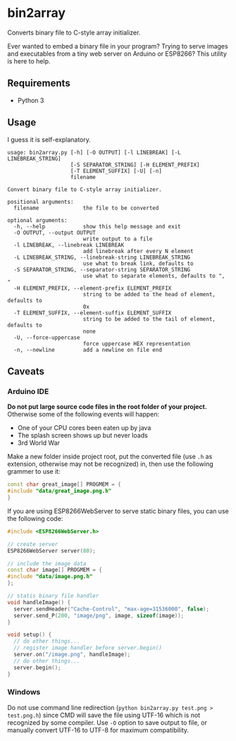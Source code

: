 # bin2array

Converts binary file to C-style array initializer.

Ever wanted to embed a binary file in your program? Trying to serve images and executables from a tiny web server on Arduino or ESP8266? This utility is here to help.

## Requirements

 * Python 3

## Usage

I guess it is self-explanatory.

```
usage: bin2array.py [-h] [-O OUTPUT] [-l LINEBREAK] [-L LINEBREAK_STRING]
                    [-S SEPARATOR_STRING] [-H ELEMENT_PREFIX]
                    [-T ELEMENT_SUFFIX] [-U] [-n]
                    filename

Convert binary file to C-style array initializer.

positional arguments:
  filename              the file to be converted

optional arguments:
  -h, --help            show this help message and exit
  -O OUTPUT, --output OUTPUT
                        write output to a file
  -l LINEBREAK, --linebreak LINEBREAK
                        add linebreak after every N element
  -L LINEBREAK_STRING, --linebreak-string LINEBREAK_STRING
                        use what to break link, defaults to
  -S SEPARATOR_STRING, --separator-string SEPARATOR_STRING
                        use what to separate elements, defaults to ", "
  -H ELEMENT_PREFIX, --element-prefix ELEMENT_PREFIX
                        string to be added to the head of element, defaults to
                        0x
  -T ELEMENT_SUFFIX, --element-suffix ELEMENT_SUFFIX
                        string to be added to the tail of element, defaults to
                        none
  -U, --force-uppercase
                        force uppercase HEX representation
  -n, --newline         add a newline on file end
```

## Caveats

### Arduino IDE

**Do not put large source code files in the root folder of your project.** Otherwise some of the following events will happen:

 * One of your CPU cores been eaten up by java
 * The splash screen shows up but never loads
 * 3rd World War

Make a new folder inside project root, put the converted file (use `.h` as extension, otherwise may not be recognized) in, then use the following grammer to use it:

```C++
const char great_image[] PROGMEM = {
#include "data/great_image.png.h"
}
```

If you are using ESP8266WebServer to serve static binary files, you can use the following code:

```C++
#include <ESP8266WebServer.h>

// create server
ESP8266WebServer server(80);

// include the image data
const char image[] PROGMEM = {
#include "data/image.png.h"
};

// statis binary file handler
void handleImage() {
  server.sendHeader("Cache-Control", "max-age=31536000", false);
  server.send_P(200, "image/png", image, sizeof(image));
}

void setup() {
  // do other things...
  // register image handler before server.begin()
  server.on("/image.png", handleImage);
  // do other things...
  server.begin();
}
```

### Windows

Do not use command line redirection (`python bin2array.py test.png > test.png.h`) since CMD will save the file using UTF-16 which is not recognized by some compiler. Use `-O` option to save output to file, or manually convert UTF-16 to UTF-8 for maximum compatibility.